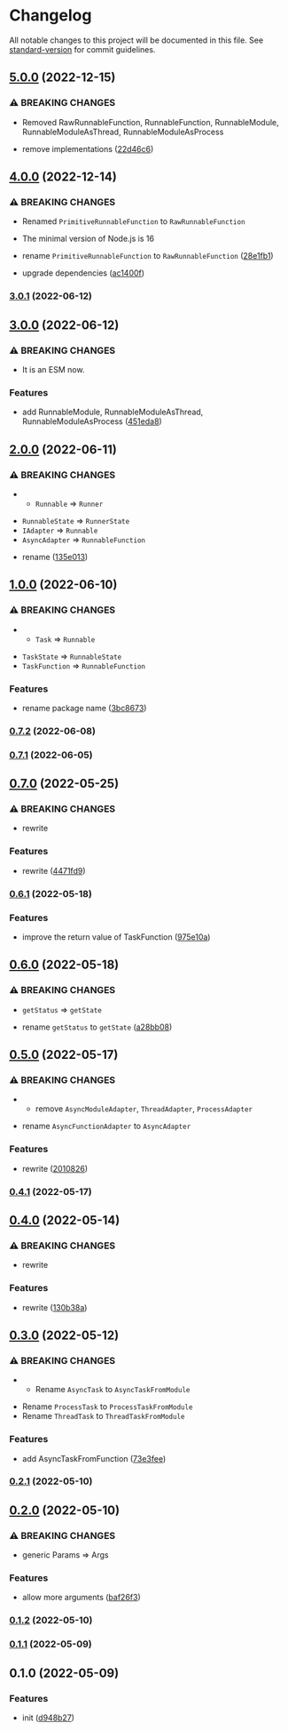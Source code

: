 # Changelog

All notable changes to this project will be documented in this file. See [standard-version](https://github.com/conventional-changelog/standard-version) for commit guidelines.

## [5.0.0](https://github.com/BlackGlory/extra-runnable/compare/v4.0.0...v5.0.0) (2022-12-15)


### ⚠ BREAKING CHANGES

* Removed RawRunnableFunction, RunnableFunction, RunnableModule,
        RunnableModuleAsThread, RunnableModuleAsProcess

* remove implementations ([22d46c6](https://github.com/BlackGlory/extra-runnable/commit/22d46c6fad8ea006f7e7cdd4eb766cd9b0e1e587))

## [4.0.0](https://github.com/BlackGlory/extra-runnable/compare/v3.0.1...v4.0.0) (2022-12-14)


### ⚠ BREAKING CHANGES

* Renamed `PrimitiveRunnableFunction` to `RawRunnableFunction`
* The minimal version of Node.js is 16

* rename `PrimitiveRunnableFunction` to `RawRunnableFunction` ([28e1fb1](https://github.com/BlackGlory/extra-runnable/commit/28e1fb1c6c030f07ff7fa42b88fc4b99d1dc6254))
* upgrade dependencies ([ac1400f](https://github.com/BlackGlory/extra-runnable/commit/ac1400f042a71680e72f5882ad5a2d9fd8c47fc8))

### [3.0.1](https://github.com/BlackGlory/extra-runnable/compare/v3.0.0...v3.0.1) (2022-06-12)

## [3.0.0](https://github.com/BlackGlory/extra-runnable/compare/v2.0.0...v3.0.0) (2022-06-12)


### ⚠ BREAKING CHANGES

* It is an ESM now.

### Features

* add RunnableModule, RunnableModuleAsThread, RunnableModuleAsProcess ([451eda8](https://github.com/BlackGlory/extra-runnable/commit/451eda8b939d11d12bb3185cfddbbd21ca8e53f0))

## [2.0.0](https://github.com/BlackGlory/extra-runnable/compare/v1.0.0...v2.0.0) (2022-06-11)


### ⚠ BREAKING CHANGES

* - `Runnable` => `Runner`
- `RunnableState` => `RunnerState`
- `IAdapter` => `Runnable`
- `AsyncAdapter` => `RunnableFunction`

* rename ([135e013](https://github.com/BlackGlory/extra-runnable/commit/135e013ca9bccf289bf490357525cfeb82554969))

## [1.0.0](https://github.com/BlackGlory/extra-runnable/compare/v0.7.2...v1.0.0) (2022-06-10)


### ⚠ BREAKING CHANGES

* - `Task` => `Runnable`
- `TaskState` => `RunnableState`
- `TaskFunction` => `RunnableFunction`

### Features

* rename package name ([3bc8673](https://github.com/BlackGlory/extra-runnable/commit/3bc86730122b5017c88ed4243ccbf1efdab0d143))

### [0.7.2](https://github.com/BlackGlory/boso/compare/v0.7.1...v0.7.2) (2022-06-08)

### [0.7.1](https://github.com/BlackGlory/boso/compare/v0.7.0...v0.7.1) (2022-06-05)

## [0.7.0](https://github.com/BlackGlory/boso/compare/v0.6.1...v0.7.0) (2022-05-25)


### ⚠ BREAKING CHANGES

* rewrite

### Features

* rewrite ([4471fd9](https://github.com/BlackGlory/boso/commit/4471fd9480b6a5db11082f59a9a8614a2df1d96b))

### [0.6.1](https://github.com/BlackGlory/boso/compare/v0.6.0...v0.6.1) (2022-05-18)


### Features

* improve the return value of TaskFunction ([975e10a](https://github.com/BlackGlory/boso/commit/975e10a06d12b5169c737aa7f7146a660a6b8e34))

## [0.6.0](https://github.com/BlackGlory/boso/compare/v0.5.0...v0.6.0) (2022-05-18)


### ⚠ BREAKING CHANGES

* `getStatus` => `getState`

* rename `getStatus` to `getState` ([a28bb08](https://github.com/BlackGlory/boso/commit/a28bb088f6f50c9f1d4b79d3dc90ddd774786de0))

## [0.5.0](https://github.com/BlackGlory/boso/compare/v0.4.1...v0.5.0) (2022-05-17)


### ⚠ BREAKING CHANGES

* - remove `AsyncModuleAdapter`, `ThreadAdapter`, `ProcessAdapter`
- rename `AsyncFunctionAdapter` to `AsyncAdapter`

### Features

* rewrite ([2010826](https://github.com/BlackGlory/boso/commit/20108262716b7139404db3666807ccce5eff67a3))

### [0.4.1](https://github.com/BlackGlory/boso/compare/v0.4.0...v0.4.1) (2022-05-17)

## [0.4.0](https://github.com/BlackGlory/boso/compare/v0.3.0...v0.4.0) (2022-05-14)


### ⚠ BREAKING CHANGES

* rewrite

### Features

* rewrite ([130b38a](https://github.com/BlackGlory/boso/commit/130b38a831394248e4be2787784363e4e67691e9))

## [0.3.0](https://github.com/BlackGlory/boso/compare/v0.2.1...v0.3.0) (2022-05-12)


### ⚠ BREAKING CHANGES

* - Rename `AsyncTask` to `AsyncTaskFromModule`
- Rename `ProcessTask` to `ProcessTaskFromModule`
- Rename `ThreadTask` to `ThreadTaskFromModule`

### Features

* add AsyncTaskFromFunction ([73e3fee](https://github.com/BlackGlory/boso/commit/73e3feecd6c6674a9060de79e2b6a6678f0ad1d7))

### [0.2.1](https://github.com/BlackGlory/boso/compare/v0.2.0...v0.2.1) (2022-05-10)

## [0.2.0](https://github.com/BlackGlory/boso/compare/v0.1.2...v0.2.0) (2022-05-10)


### ⚠ BREAKING CHANGES

* generic Params => Args

### Features

* allow more arguments ([baf26f3](https://github.com/BlackGlory/boso/commit/baf26f3c015a142879d53b437437a31d5d241746))

### [0.1.2](https://github.com/BlackGlory/boso/compare/v0.1.1...v0.1.2) (2022-05-10)

### [0.1.1](https://github.com/BlackGlory/boso/compare/v0.1.0...v0.1.1) (2022-05-09)

## 0.1.0 (2022-05-09)


### Features

* init ([d948b27](https://github.com/BlackGlory/boso/commit/d948b27f159929de037d02faa3b84708d0e6a818))
